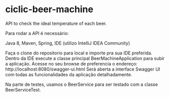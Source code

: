 # ciclic-beer-machine
API to check the ideal temperature of each beer.

Para rodar a API é necessário:

Java 8,
Maven,
Spring,
IDE (utilizo IntelliJ IDEA Community)

Faça o clone do repositorio para local e importe pra sua IDE preferida.
Dentro da IDE execute a classe principal BeerMachineApplication para subir a aplicação. 
Acesse no seu browse de preferencia o endereço: http://localhost:8080/swagger-ui.html
Será aberta a interface Swagger UI com todas as funcionalidades da aplicação detalhadamente. 

Na parte de testes, usamos o BeerService para ser testado com a classe BeerServiceTest.  
